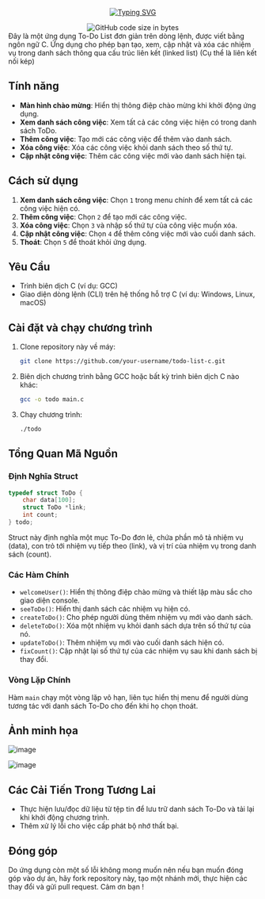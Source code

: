 <p align="center">
<a href="https://git.io/typing-svg"><img src="https://readme-typing-svg.demolab.com?font=Fira+Code&pause=1000&center=true&vCenter=true&random=false&width=450&lines=To+Do+List" alt="Typing SVG" /></a>
</p>

<div align="center">
<img alt="GitHub code size in bytes" src="https://img.shields.io/github/languages/code-size/CptDat9/to_do_list?labelColor=7AA2E3&color=97E7E1">
</div>
Đây là một ứng dụng To-Do List đơn giản trên dòng lệnh, được viết bằng ngôn ngữ C. Ứng dụng cho phép bạn tạo, xem, cập nhật và xóa các nhiệm vụ trong danh sách thông qua cấu trúc liên kết (linked list) (Cụ thể là liên kết nối kép)

## Tính năng

- **Màn hình chào mừng**: Hiển thị thông điệp chào mừng khi khởi động ứng dụng.
- **Xem danh sách công việc**: Xem tất cả các công việc hiện có trong danh sách ToDo.
- **Thêm công việc**: Tạo mới các công việc để thêm vào danh sách.
- **Xóa công việc**: Xóa các công việc khỏi danh sách theo số thứ tự.
- **Cập nhật công việc**: Thêm các công việc mới vào danh sách hiện tại.

## Cách sử dụng

1. **Xem danh sách công việc**: Chọn `1` trong menu chính để xem tất cả các công việc hiện có.
2. **Thêm công việc**: Chọn `2` để tạo mới các công việc.
3. **Xóa công việc**: Chọn `3` và nhập số thứ tự của công việc muốn xóa.
4. **Cập nhật công việc**: Chọn `4` để thêm công việc mới vào cuối danh sách.
5. **Thoát**: Chọn `5` để thoát khỏi ứng dụng.

## Yêu Cầu

- Trình biên dịch C (ví dụ: GCC)
- Giao diện dòng lệnh (CLI) trên hệ thống hỗ trợ C (ví dụ: Windows, Linux, macOS)
  
## Cài đặt và chạy chương trình

1. Clone repository này về máy:
    ```bash
    git clone https://github.com/your-username/todo-list-c.git
    ```
2. Biên dịch chương trình bằng GCC hoặc bất kỳ trình biên dịch C nào khác:
    ```bash
    gcc -o todo main.c
    ```
3. Chạy chương trình:
    ```bash
    ./todo
    ```


## Tổng Quan Mã Nguồn

### Định Nghĩa Struct

```c
typedef struct ToDo {
    char data[100];
    struct ToDo *link;
    int count;
} todo;
```

Struct này định nghĩa một mục To-Do đơn lẻ, chứa phần mô tả nhiệm vụ (data), con trỏ tới nhiệm vụ tiếp theo (link), và vị trí của nhiệm vụ trong danh sách (count).

### Các Hàm Chính

- `welcomeUser()`: Hiển thị thông điệp chào mừng và thiết lập màu sắc cho giao diện console.
- `seeToDo()`: Hiển thị danh sách các nhiệm vụ hiện có.
- `createToDo()`: Cho phép người dùng thêm nhiệm vụ mới vào danh sách.
- `deleteToDo()`: Xóa một nhiệm vụ khỏi danh sách dựa trên số thứ tự của nó.
- `updateToDo()`: Thêm nhiệm vụ mới vào cuối danh sách hiện có.
- `fixCount()`: Cập nhật lại số thứ tự của các nhiệm vụ sau khi danh sách bị thay đổi.

### Vòng Lặp Chính

Hàm `main` chạy một vòng lặp vô hạn, liên tục hiển thị menu để người dùng tương tác với danh sách To-Do cho đến khi họ chọn thoát.
## Ảnh minh họa
![image](https://github.com/user-attachments/assets/bfff4ca4-34f2-4ac7-a499-3d59ba79a6fb)

![image](https://github.com/user-attachments/assets/79651546-0ad9-4f57-8301-3767a2697000)


## Các Cải Tiến Trong Tương Lai

- Thực hiện lưu/đọc dữ liệu từ tệp tin để lưu trữ danh sách To-Do và tải lại khi khởi động chương trình.
- Thêm xử lý lỗi cho việc cấp phát bộ nhớ thất bại.
  
## Đóng góp

Do ứng dụng còn một số lỗi không mong muốn nên nếu bạn muốn đóng góp vào dự án, hãy fork repository này, tạo một nhánh mới, thực hiện các thay đổi và gửi pull request. Cảm ơn bạn !


